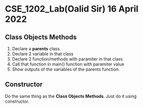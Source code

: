 # CSE_1202_Lab(Oalid Sir) 16 April 2022
## Class Objects Methods
1. Declare a <b>parents</b> class
2. Declare 2 variable in that class
3. Declare 2 function/methods with paramiter in that class
4. Call that function in main() function with paramiter value
5. Show outputs of the variables of the parents function.

## Constructor
Do the same thing as the <b>Class Objects Methods</b>. Just do it using constructor.
